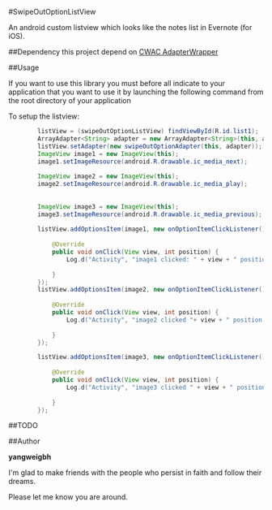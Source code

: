 #SwipeOutOptionListView

An android custom listview which looks like the notes list in Evernote (for iOS).


##Dependency
this project depend on [CWAC AdapterWrapper](https://github.com/yangweigbh/cwac-adapter)


##Usage

If you want to use this library you must before all indicate to your application
that you want to use it by launching the following command from the root
directory of your application


To setup the listview:

``` java
		listView = (swipeOutOptionListView) findViewById(R.id.list1);
		ArrayAdapter<String> adapter = new ArrayAdapter<String>(this, android.R.layout.simple_list_item_1, android.R.id.text1, Cheeses.sCheeseStrings);
		listView.setAdapter(new swipeOutOptionAdapter(this, adapter));
		ImageView image1 = new ImageView(this);
		image1.setImageResource(android.R.drawable.ic_media_next);
		
		ImageView image2 = new ImageView(this);
		image2.setImageResource(android.R.drawable.ic_media_play);
		
		
		ImageView image3 = new ImageView(this);
		image3.setImageResource(android.R.drawable.ic_media_previous);
		
		listView.addOptionsItem(image1, new onOptionItemClickListener() {
			
			@Override
			public void onClick(View view, int position) {
				Log.d("Activity", "image1 clicked: " + view + " position: " + position);
				
			}
		});
		listView.addOptionsItem(image2, new onOptionItemClickListener() {
			
			@Override
			public void onClick(View view, int position) {
				Log.d("Activity", "image2 clicked "+ view + " position: " + position);
				
			}
		});

		listView.addOptionsItem(image3, new onOptionItemClickListener() {
			
			@Override
			public void onClick(View view, int position) {
				Log.d("Activity", "image3 clicked " + view + " position: " + position);
				
			}
		});
```


##TODO



##Author

**yangweigbh**

I'm glad to make friends with the people who persist in faith and follow their dreams.

Please let me know you are around.






